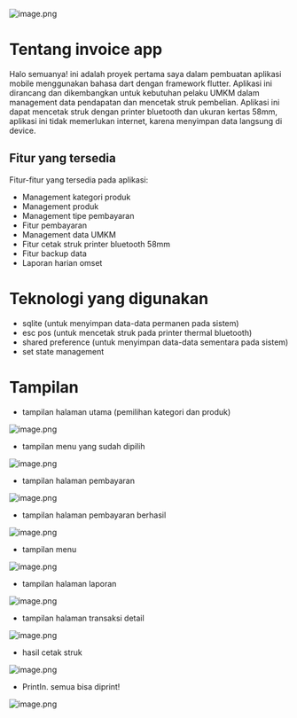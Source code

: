 
![image.png](https://raw.githubusercontent.com/elmoagusti/invoiceapp-flutter/main/sample/screenshoots/ui.jpeg )




# Tentang invoice app

Halo semuanya! ini adalah proyek pertama saya dalam pembuatan aplikasi mobile menggunakan bahasa dart dengan framework flutter. 
Aplikasi ini dirancang dan dikembangkan untuk kebutuhan pelaku UMKM dalam management data pendapatan dan mencetak struk pembelian. Aplikasi ini dapat mencetak struk dengan printer bluetooth dan ukuran kertas 58mm, aplikasi ini tidak memerlukan internet, karena menyimpan data langsung di device.


## Fitur yang tersedia

Fitur-fitur yang tersedia pada aplikasi:

- Management kategori produk
- Management produk
- Management tipe pembayaran
- Fitur pembayaran
- Management data UMKM
- Fitur cetak struk printer bluetooth 58mm
- Fitur backup data
- Laporan harian omset
  
# Teknologi yang digunakan

- sqlite (untuk menyimpan data-data permanen pada sistem)
- esc pos (untuk mencetak struk pada printer thermal bluetooth)
- shared preference (untuk menyimpan data-data sementara pada sistem)
- set state management


# Tampilan

- tampilan halaman utama (pemilihan kategori dan produk)

![image.png](https://raw.githubusercontent.com/elmoagusti/invoiceapp-flutter/main/sample/screenshoots/7.jpeg )

- tampilan menu yang sudah dipilih

![image.png](https://raw.githubusercontent.com/elmoagusti/invoiceapp-flutter/main/sample/screenshoots/5.jpeg )

- tampilan halaman pembayaran

![image.png](https://raw.githubusercontent.com/elmoagusti/invoiceapp-flutter/main/sample/screenshoots/4.jpeg )

- tampilan halaman pembayaran berhasil

![image.png](https://raw.githubusercontent.com/elmoagusti/invoiceapp-flutter/main/sample/screenshoots/3.jpeg )

- tampilan menu

![image.png](https://raw.githubusercontent.com/elmoagusti/invoiceapp-flutter/main/sample/screenshoots/6.jpeg )

- tampilan halaman laporan

![image.png](https://raw.githubusercontent.com/elmoagusti/invoiceapp-flutter/main/sample/screenshoots/1.jpeg )

- tampilan halaman transaksi detail

![image.png](https://raw.githubusercontent.com/elmoagusti/invoiceapp-flutter/main/sample/screenshoots/2.jpeg )


- hasil cetak struk

![image.png](https://raw.githubusercontent.com/elmoagusti/invoiceapp-flutter/main/sample/screenshoots/struk.jpeg )

- PrintIn. semua bisa diprint!

![image.png](https://raw.githubusercontent.com/elmoagusti/invoiceapp-flutter/main/sample/screenshoots/printin.jpeg )

